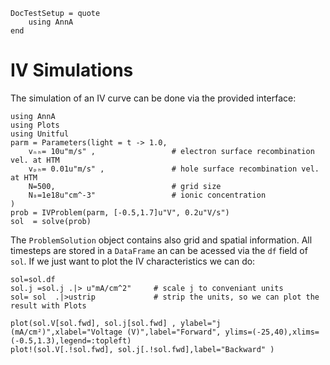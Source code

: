 ```@meta
DocTestSetup = quote
    using AnnA
end
```
# IV Simulations
The simulation of an IV curve can be done via the provided interface:

```@example iv
using AnnA
using Plots
using Unitful
parm = Parameters(light = t -> 1.0,   
    vₙₕ= 10u"m/s" ,                 # electron surface recombination vel. at HTM
    vₚₕ= 0.01u"m/s" ,               # hole surface recombination vel. at HTM
    N=500,                          # grid size
    N₀=1e18u"cm^-3"                 # ionic concentration
)
prob = IVProblem(parm, [-0.5,1.7]u"V", 0.2u"V/s")
sol  = solve(prob)
```
The `ProblemSolution` object contains also grid and spatial information. All timesteps are stored in a `DataFrame` an can be acessed via the `df` field of `sol`.
If we just want to plot the IV characteristics we can do:   
```@example iv
sol=sol.df
sol.j =sol.j .|> u"mA/cm^2"     # scale j to conveniant units
sol= sol  .|>ustrip             # strip the units, so we can plot the result with Plots

plot(sol.V[sol.fwd], sol.j[sol.fwd] , ylabel="j (mA/cm²)",xlabel="Voltage (V)",label="Forward", ylims=(-25,40),xlims=(-0.5,1.3),legend=:topleft)
plot!(sol.V[.!sol.fwd], sol.j[.!sol.fwd],label="Backward" )
```

